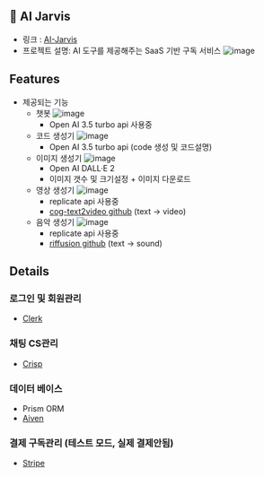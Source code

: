 ## 🤖 AI Jarvis
- 링크 : [AI-Jarvis](https://ai-jarvis-sable.vercel.app/dashboard)
- 프로젝트 설명: AI 도구를 제공해주는 SaaS 기반 구독 서비스
  ![image](https://github.com/Develsopher/ai-jarvis/assets/78126381/bd5ac7f1-a8fa-40dd-a36a-0f90cf5b86c9)
## Features
- 제공되는 기능
  - 챗봇
    ![image](https://github.com/Develsopher/ai-jarvis/assets/78126381/cdd40c8a-377b-4059-b2fc-86b1ae19ec8b)
    - Open AI 3.5 turbo api 사용중
  - 코드 생성기
    ![image](https://github.com/Develsopher/ai-jarvis/assets/78126381/d975b5ba-5200-4ccb-9c45-2de4b4a9ed25)
    - Open AI 3.5 turbo api (code 생성 및 코드설명)
  - 이미지 생성기
    ![image](https://github.com/Develsopher/ai-jarvis/assets/78126381/90b40447-70f1-428e-8f5c-8e68847f61bb)
    - Open AI DALL·E 2
    - 이미지 갯수 및 크기설정 + 이미지 다운로드
  - 영상 생성기
    ![image](https://github.com/Develsopher/ai-jarvis/assets/78126381/090c88f5-a755-4da1-8acf-c1d0bd1bba9d)
    - replicate api 사용중
    - [cog-text2video github](https://github.com/anotherjesse/cog-text2video) (text -> video)
  - 음악 생성기
    ![image](https://github.com/Develsopher/ai-jarvis/assets/78126381/83f99462-0571-4b1b-874b-eb4234951ada)
    - replicate api 사용중 
    - [riffusion github](https://github.com/riffusion/riffusion) (text -> sound)

## Details
### 로그인 및 회원관리
- [Clerk](https://clerk.com)
### 채팅 CS관리
- [Crisp](https://crisp.chat/en)
### 데이터 베이스
- Prism ORM
- [Aiven](https://crisp.chat/en/)
### 결제 구독관리 (테스트 모드, 실제 결제안됨)
- [Stripe](https://stripe.com/)
